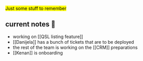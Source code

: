 <mark class='underline'>Just some stuff to remember</mark>

## current notes 📓
- working on [[QSL listing feature]]
- [[Danijela]] has a bunch of tickets that are to be deployed
- the rest of the team is working on the [[CRM]] preparations
- [[Kenan]] is onboarding
